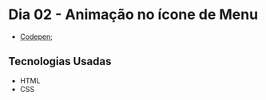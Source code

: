 # Dia 02 - Animação no ícone de Menu
*   [Codepen](https://codepen.io/lizvidotti91/pen/gOWEdEO); 

## Tecnologias Usadas

*   HTML
*   CSS 
